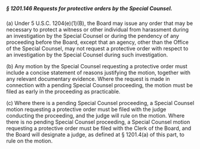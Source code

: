 ##### § 1201.146 Requests for protective orders by the Special Counsel. #####

(a) Under 5 U.S.C. 1204(e)(1)(B), the Board may issue any order that may be necessary to protect a witness or other individual from harassment during an investigation by the Special Counsel or during the pendency of any proceeding before the Board, except that an agency, other than the Office of the Special Counsel, may not request a protective order with respect to an investigation by the Special Counsel during such investigation.

(b) Any motion by the Special Counsel requesting a protective order must include a concise statement of reasons justifying the motion, together with any relevant documentary evidence. Where the request is made in connection with a pending Special Counsel proceeding, the motion must be filed as early in the proceeding as practicable.

(c) Where there is a pending Special Counsel proceeding, a Special Counsel motion requesting a protective order must be filed with the judge conducting the proceeding, and the judge will rule on the motion. Where there is no pending Special Counsel proceeding, a Special Counsel motion requesting a protective order must be filed with the Clerk of the Board, and the Board will designate a judge, as defined at § 1201.4(a) of this part, to rule on the motion.